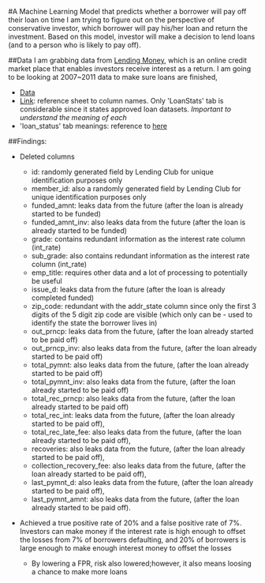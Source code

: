 #A Machine Learning Model that predicts whether a borrower will pay off their loan on time
I am trying to figure out on the perspective of conservative investor, which borrower will pay his/her loan and return the investment. Based on this model, investor will make a decision to lend loans (and to a person who is likely to pay off).

##Data
I am grabbing data from [Lending Money](https://www.lendingclub.com/public/how-peer-lending-works.action), which is an online credit market place that enables investors receive interest as a return.
I am going to be looking at 2007~2011 data to make sure loans are finished, 
- [Data](https://www.lendingclub.com/info/download-data.action)
- [Link](https://docs.google.com/spreadsheets/d/1YxDDHXkl3M4_axThL6leNqPtOdZFWw06ogOF5y9ycwE/edit?usp=sharing): reference sheet to column names. Only 'LoanStats' tab is considerable since it states approved loan datasets. *Important to understand the meaning of each*
- 'loan_status' tab meanings: reference to [here](https://help.lendingclub.com/hc/en-us/articles/215488038)

##Findings:
- Deleted columns
  - id: randomly generated field by Lending Club for unique identification purposes only
  - member_id: also a randomly generated field by Lending Club for unique identification purposes only
  - funded_amnt: leaks data from the future (after the loan is already started to be funded)
  - funded_amnt_inv: also leaks data from the future (after the loan is already started to be funded)
  - grade: contains redundant information as the interest rate column (int_rate)
  - sub_grade: also contains redundant information as the interest rate column (int_rate)
  - emp_title: requires other data and a lot of processing to potentially be useful
  - issue_d: leaks data from the future (after the loan is already completed funded)
  - zip_code: redundant with the addr_state column since only the first 3 digits of the 5 digit zip code are visible (which only can be   - used to identify the state the borrower lives in)
  - out_prncp: leaks data from the future, (after the loan already started to be paid off)
  - out_prncp_inv: also leaks data from the future, (after the loan already started to be paid off)
  - total_pymnt: also leaks data from the future, (after the loan already started to be paid off)
  - total_pymnt_inv: also leaks data from the future, (after the loan already started to be paid off)
  - total_rec_prncp: also leaks data from the future, (after the loan already started to be paid off)
  - total_rec_int: leaks data from the future, (after the loan already started to be paid off),
  - total_rec_late_fee: also leaks data from the future, (after the loan already started to be paid off),
  - recoveries: also leaks data from the future, (after the loan already started to be paid off),
  - collection_recovery_fee: also leaks data from the future, (after the loan already started to be paid off),
  - last_pymnt_d: also leaks data from the future, (after the loan already started to be paid off),
  - last_pymnt_amnt: also leaks data from the future, (after the loan already started to be paid off).

- Achieved a true positive rate of 20% and a false positive rate of 7%. Investors can make money if the interest rate is high enough to offset the losses from 7% of borrowers defaulting, and 20% of borrowers is large enough to make enough interest money to offset the losses
  - By lowering a FPR, risk also lowered;however, it also means loosing a chance to make more loans 

